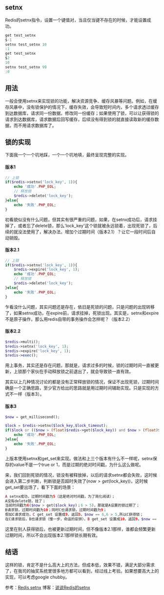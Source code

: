 ## setnx
Redis的setnx指令，设置一个键值对，当且仅当键不存在的时候，才能设置成功。
```php
get test_setnx
$-1
setnx test_setnx 10
:1
get test_setnx
$2
10
setnx test_setnx 99
:0
```

## 用法
一般会使用setnx来实现锁的功能，解决资源竞争、缓存风暴等问题。例如，在缓存风暴中，没有锁保护的情况下，缓存失效，会导致短时间内，多个请求透过缓存到达数据库，请求同一份数据，修改同一份缓存；如果使用了锁，可以让获得锁的请求到达数据库，请求数据后回写缓存，后续没有得到锁的就直接读取新的缓存数据，而不用请求数据库了。

## 锁的实现
下面我一个一个坑地踩，一个一个坑地填，最终呈现完整的实现。
#### 版本1
```php
// 上锁
if($redis->setnx('lock_key', 1)){
	echo '成功'.PHP_EOL;
	// 释放锁
	$redis->delete('lock_key');
}else{
	echo '失败'.PHP_EOL;
}
```
初看貌似没有什么问题，但其实有很严重的问题，如果，在setnx成功后，请求挂掉了，或者忘了delete锁，那么'lock_key'这个锁就被永远锁着，出现死锁了，后续的就没法使用了，解决办法，增加个过期时间（版本2.1）？让它一段时间后自动销毁。

#### 版本2.1
```php
// 上锁
if($redis->setnx('lock_key', 1)){
	$redis->expire('lock_key', 1);
	echo '成功'.PHP_EOL;
	// 释放锁
	$redis->delete('lock_key');
}else{
	echo '失败'.PHP_EOL;
}
```
乍看没什么问题，其实问题还是存在，依旧是死锁的问题，只是问题的出现转移了，如果setnx成功，在expire前，请求挂掉，死锁出现。其实是，setnx和expire不是原子操作，那么用redis自带的事务操作会怎样呢？（版本2.2）

#### 版本2.2
```php
$redis->multi();
$redis->setnx('lock_key', 1);
$redis->expire('lock_key', 1);
$redis->exec();
```
用上事务，其实还是存在问题，那就是，请求过多的时候，锁的过期时间一直被更新，上锁那个家伙在手动释放锁之前退出了，就会导致锁一直有效。

其实以上几种情况讨论的都是没有正常释放锁的情况，保证不出现死锁，过期时间确是一个正确思路，至少官方给出的思路就是用过期时间辅助实现。只是实现的方式不一样（版本3）。

#### 版本3
```php
$now = get_millisecond();

$lock = $redis->setnx($lock_key,$lock_timeout);
if($lock or (($now > (float)$redis->get($lock_key)) and $now > (float)$redis->get_set($lock_key,$lock_timeout))) {
	echo '成功'.PHP_EOL;
}else{
	echo '失败'.PHP_EOL;
}
```
上版本使用setnx和get_set来实现。做法和上三个版本有什么不一样呢，setnx保存的value不是一个true or 1，而是过期的绝对时间戳，为什么这么做呢。

来，我们回到死锁的情况，锁没有被释放掉，以后的请求setnx都会失败，这时候会进入第二步判断，判断锁是否超时失效了($now > get($lock_key))，这时候get_set要出场了，看下下面的场景：
```php
A setnx成功，过期时间戳为5（这是绝对时间戳，为了简化阅读）；
A没有delete锁，挂了；
当前时间戳为6($now > get($lock_key)；6 > 5)，那就是A设置的锁过期了；
B请求锁，过期时间戳为10；同时C也请求锁，过期时间戳为9；
假如C请求成功，C get_set 设置成9，返回5，$now == 6,6 > 5,所以C获得锁；
在C请求锁后，B也请求锁（慢一步，命运的安排），B get_set 设置成10，返回9，$now == 6,6 < 9,表示锁有效，已经被别人获得并更新了，B没有获得锁；
```
这里在别人获得锁后，也被更新过期时间，但不像版本2.1那样，谁都会频繁更新过期时间，所以不会出现版本2.1那样锁长期有效。

## 结语
这样的锁，肯定不是什么高大上的方法，但成本低，效果不错，满足大部分需求了，在我司的抽奖系统里很多地方都可以看到，经过线上考验。如果想要高大上的实现，可以考虑google chubby。





参考：[Redis setnx]( https://redis.io/commands/setnx)
博客：[说说Redis的setnx]( https://jiachuhuang.github.io/2017/07/06/%E8%AF%B4%E8%AF%B4Redis%E7%9A%84setnx/)
